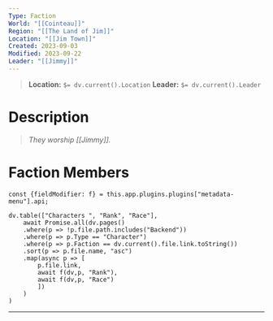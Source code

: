 ```yaml
---
Type: Faction
World: "[[Cointeau]]"
Region: "[[The Land of Jim]]"
Location: "[[Jim Town]]"
Created: 2023-09-03
Modified: 2023-09-22
Leader: "[[Jimmy]]"
---
```


> **Location:** `$= dv.current().Location`
> **Leader:** `$= dv.current().Leader`

# Description

> *They worship [[Jimmy]].*

# Faction Members

```dataviewjs
const {fieldModifier: f} = this.app.plugins.plugins["metadata-menu"].api;

dv.table(["Characters ", "Rank", "Race"],
	await Promise.all(dv.pages()
	.where(p => !p.file.path.includes("Backend"))
	.where(p => p.Type == "Character")
	.where(p => p.Faction == dv.current().file.link.toString())
	.sort(p => p.file.name, "asc")
	.map(async p => [
		p.file.link, 
		await f(dv,p, "Rank"), 
		await f(dv,p, "Race")
		])
	)
)
```

---
